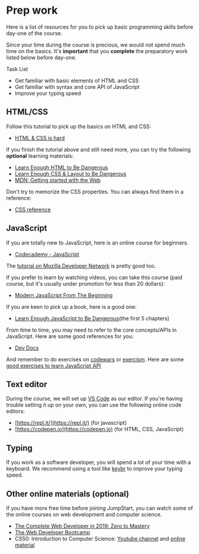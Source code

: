 # Prep work

Here is a list of resources for you to pick up basic programming skills before day-one of the course.

Since your time during the course is precious, we would not spend much time on the basics. It's **important** that you **complete** the preparatory work listed below before day-one.

Task List

* Get familiar with basic elements of HTML and CSS
* Get familiar with syntax and core API of JavaScript
* Improve your typing speed

## HTML/CSS

Follow this tutorial to pick up the basics on HTML and CSS:

* [HTML & CSS is hard](https://internetingishard.com/html-and-css/)

If you finish the tutorial above and still need more, you can try the following **optional** learning materials:

* [Learn Enough HTML to Be Dangerous](https://www.learnenough.com/html-tutorial)
* [Learn Enough CSS & Layout to Be Dangerous](https://www.learnenough.com/css-and-layout-tutorial)
* [MDN: Getting started with the Web](https://developer.mozilla.org/en-US/docs/Learn/Getting_started_with_the_web)

Don't try to memorize the CSS properties. You can always find them in a reference:

* [CSS reference](https://cssreference.io/)

## JavaScript

If you are totally new to JavaScript, here is an online course for beginners.

* [Codecademy - JavaScript](https://www.codecademy.com/learn/introduction-to-javascript)

The [tutorial on Mozilla Developer Network](https://developer.mozilla.org/en-US/docs/Web/JavaScript/A_re-introduction_to_JavaScript) is pretty good too.

If you prefer to learn by watching videos, you can take this course (paid course, but it's usually under promotion for less than 20 dollars):

* [Modern JavaScript From The Beginning](https://www.udemy.com/modern-javascript-from-the-beginning/)

If you are keen to pick up a book, here is a good one:

* [Learn Enough JavaScript to Be Dangerous](https://www.learnenough.com/javascript-tutorial)(the first 5 chapters)

From time to time, you may need to refer to the core concepts/APIs in JavaScript. Here are some good references for you:

* [Dev Docs](http://devdocs.io/javascript/)

And remember to do exercises on [codewars](https://codewars.com) or [exercism](https://exercism.io/). Here are some [good exercises to learn JavaScript API](https://github.com/myjinxin2015/Katas-list-of-Training-JS-series)

## Text editor

During the course, we will set up [VS Code](https://code.visualstudio.com/) as our editor. If you're having trouble setting it up on your own, you can use the following online code editors:

* [https://repl.it/](https://repl.it/) \(for javascript\)
* [https://codepen.io](https://codepen.io) \(for HTML, CSS, JavaScript\)

## Typing

If you work as a software developer, you will spend a lot of your time with a keyboard. We recommend using a tool like [keybr](https://www.keybr.com/) to improve your typing speed.

## Other online materials (optional)

If you have more free time before joining JumpStart, you can watch some of the online courses on web development and computer science.

* [The Complete Web Developer in 2019: Zero to Mastery](https://www.udemy.com/the-complete-web-developer-zero-to-mastery/)
* [The Web Developer Bootcamp](https://www.udemy.com/the-web-developer-bootcamp/)
* CS50: Introduction to Computer Science: [Youtube channel](https://www.youtube.com/user/cs50tv) and [online material](http://cs50.tv/)
